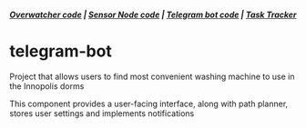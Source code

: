 ##### [Overwatcher code](https://github.com/overwasher/overwatcher) | [Sensor Node code](https://github.com/overwasher/esp-firmware) | [Telegram bot code](https://github.com/overwasher/telegram-bot) | [Task Tracker](https://taiga.dcnick3.me/project/overwasher/)

# telegram-bot

Project that allows users to find most convenient washing machine to use in the Innopolis dorms

This component provides a user-facing interface, along with path planner, stores user settings and implements notifications

